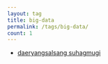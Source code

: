 ```yaml
---
layout: tag
title: big-data
permalink: /tags/big-data/
count: 1
---
```


- [daeryangsalsang suhagmugi](https://khbrst.github.io/book/weapons-of-math-descruction/)
